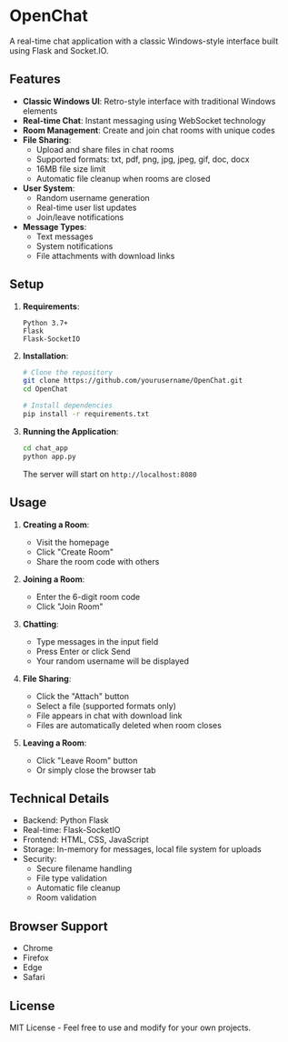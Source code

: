 # OpenChat

A real-time chat application with a classic Windows-style interface built using Flask and Socket.IO.

## Features

- **Classic Windows UI**: Retro-style interface with traditional Windows elements
- **Real-time Chat**: Instant messaging using WebSocket technology
- **Room Management**: Create and join chat rooms with unique codes
- **File Sharing**: 
  - Upload and share files in chat rooms
  - Supported formats: txt, pdf, png, jpg, jpeg, gif, doc, docx
  - 16MB file size limit
  - Automatic file cleanup when rooms are closed
- **User System**:
  - Random username generation
  - Real-time user list updates
  - Join/leave notifications
- **Message Types**:
  - Text messages
  - System notifications
  - File attachments with download links

## Setup

1. **Requirements**:
   ```
   Python 3.7+
   Flask
   Flask-SocketIO
   ```

2. **Installation**:
   ```bash
   # Clone the repository
   git clone https://github.com/yourusername/OpenChat.git
   cd OpenChat

   # Install dependencies
   pip install -r requirements.txt
   ```

3. **Running the Application**:
   ```bash
   cd chat_app
   python app.py
   ```
   The server will start on `http://localhost:8080`

## Usage

1. **Creating a Room**:
   - Visit the homepage
   - Click "Create Room"
   - Share the room code with others

2. **Joining a Room**:
   - Enter the 6-digit room code
   - Click "Join Room"

3. **Chatting**:
   - Type messages in the input field
   - Press Enter or click Send
   - Your random username will be displayed

4. **File Sharing**:
   - Click the "Attach" button
   - Select a file (supported formats only)
   - File appears in chat with download link
   - Files are automatically deleted when room closes

5. **Leaving a Room**:
   - Click "Leave Room" button
   - Or simply close the browser tab

## Technical Details

- Backend: Python Flask
- Real-time: Flask-SocketIO
- Frontend: HTML, CSS, JavaScript
- Storage: In-memory for messages, local file system for uploads
- Security: 
  - Secure filename handling
  - File type validation
  - Automatic file cleanup
  - Room validation

## Browser Support

- Chrome
- Firefox
- Edge
- Safari

## License

MIT License - Feel free to use and modify for your own projects.